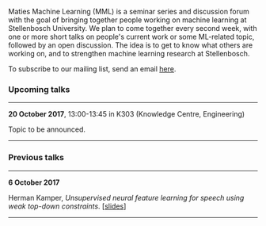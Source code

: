 Maties Machine Learning (MML) is a seminar series and discussion forum with the goal of bringing together people working on machine learning at Stellenbosch University. We plan to come together every second week, with one or more short talks on people's current work or some ML-related topic, followed by an open discussion. The idea is to get to know what others are working on, and to strengthen machine learning research at Stellenbosch.
<!-- See our [upcoming talks](#upcoming-talks), or have a look at our [previous talks](#previous-talks). -->
To subscribe to our mailing list, send an email <a href="mailto:sympa [at] sympa [dot] sun [dot] ac [dot] za?subject=subscribe mml">here</a>.


### Upcoming talks
* * *
**20 October 2017**, 13:00-13:45 in K303 (Knowledge Centre, Engineering)

Topic to be announced.
* * *

### Previous talks
* * *
**6 October 2017**

Herman Kamper, _Unsupervised neural feature learning for speech using weak top-down constraints_. [[slides](slides/2017-10-06_kamper_need_to_add_this.pdf)]
* * *
